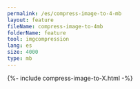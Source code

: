 ```yaml
---
permalink: /es/compress-image-to-4-mb
layout: feature
fileName: compress-image-to-4mb
folderName: feature
tool: imgcompression
lang: es
size: 4000
type: mb
---
```


{%- include compress-image-to-X.html -%}
